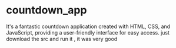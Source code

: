 # countdown_app
It's a fantastic countdown application created with HTML, CSS, and JavaScript, providing a user-friendly interface for easy access.
just download the src and run it , it was very good 
